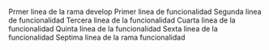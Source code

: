 Prmer linea de la rama develop
Primer linea de funcionalidad
Segunda linea de funcionalidad
Tercera linea de la funcionalidad
Cuarta linea de la funcionalidad
Quinta linea de la funcionalidad
Sexta linea de la funcionalidad
Septima linea de la rama funcionalidad